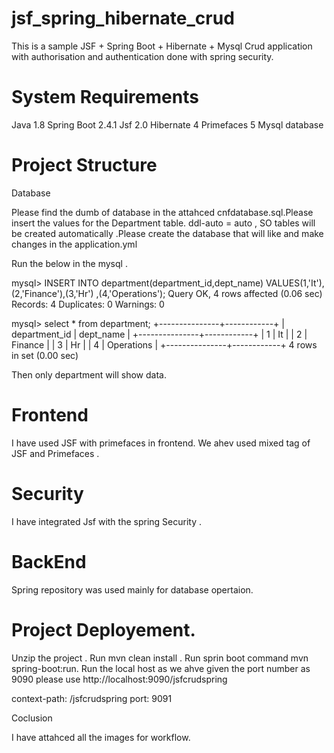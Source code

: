 # jsf_spring_hibernate_crud

This is a sample JSF + Spring Boot + Hibernate + Mysql Crud application with authorisation and authentication done with spring security.

# System Requirements

Java 1.8
Spring Boot 2.4.1
Jsf 2.0
Hibernate 4
Primefaces 5
Mysql database


# Project Structure 

Database

Please find the dumb of database in the attahced cnfdatabase.sql.Please insert the values for the Department table.
ddl-auto = auto , SO tables will be created automatically .Please create the database that will like and make changes in the application.yml 

Run the below in the mysql .

mysql> INSERT INTO department(department_id,dept_name) VALUES(1,'It'), (2,'Finance'),(3,'Hr') ,(4,'Operations');
Query OK, 4 rows affected (0.06 sec)
Records: 4  Duplicates: 0  Warnings: 0

mysql> select * from department;
+---------------+------------+
| department_id | dept_name  |
+---------------+------------+
|             1 | It         |
|             2 | Finance    |
|             3 | Hr         |
|             4 | Operations |
+---------------+------------+
4 rows in set (0.00 sec)

Then only department will show data.

# Frontend

I have used JSF with primefaces in frontend.
  We ahev used mixed tag of JSF and Primefaces .

# Security

I have integrated Jsf with the spring Security .

# BackEnd

Spring repository was used mainly for database opertaion.

# Project Deployement.

Unzip the project .
Run mvn clean install .
Run sprin boot command mvn spring-boot:run.
Run the local host as we ahve given the port number as 9090 please use http://localhost:9090/jsfcrudspring

context-path: /jsfcrudspring
port: 9091

Coclusion

I have attahced all the images for workflow.
